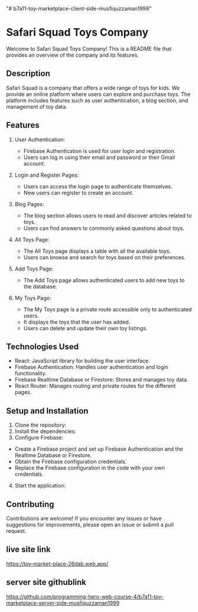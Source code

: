 "# b7a11-toy-marketplace-client-side-musfiquzzaman1999" 
# Safari Squad Toys Company

Welcome to Safari Squad Toys Company! This is a README file that provides an overview of the company and its features.

## Description

Safari Squad is a company that offers a wide range of toys for kids. We provide an online platform where users can explore and purchase toys. The platform includes features such as user authentication, a blog section, and management of toy data.

## Features

1. User Authentication:
   - Firebase Authentication is used for user login and registration.
   - Users can log in using their email and password or their Gmail account.

2. Login and Register Pages:
   - Users can access the login page to authenticate themselves.
   - New users can register to create an account.

3. Blog Pages:
   - The blog section allows users to read and discover articles related to toys.
   - Users can find answers to commonly asked questions about toys.

4. All Toys Page:
   - The All Toys page displays a table with all the available toys.
   - Users can browse and search for toys based on their preferences.

5. Add Toys Page:
   - The Add Toys page allows authenticated users to add new toys to the database.

6. My Toys Page:
   - The My Toys page is a private route accessible only to authenticated users.
   - It displays the toys that the user has added.
   - Users can delete and update their own toy listings.

## Technologies Used

- React: JavaScript library for building the user interface.
- Firebase Authentication: Handles user authentication and login functionality.
- Firebase Realtime Database or Firestore: Stores and manages toy data.
- React Router: Manages routing and private routes for the different pages.

## Setup and Installation

1. Clone the repository:
2. Install the dependencies:
3. Configure Firebase:
- Create a Firebase project and set up Firebase Authentication and the Realtime Database or Firestore.
- Obtain the Firebase configuration credentials.
- Replace the Firebase configuration in the code with your own credentials.

4. Start the application:


## Contributing

Contributions are welcome! If you encounter any issues or have suggestions for improvements, please open an issue or submit a pull request.

## live site link
https://toy-market-place-26dab.web.app/



## server site githublink

https://github.com/programming-hero-web-course-4/b7a11-toy-marketplace-server-side-musfiquzzaman1999